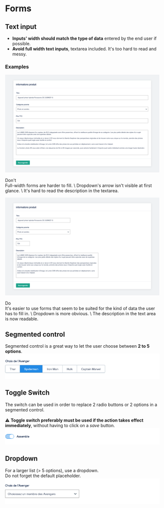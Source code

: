 # Forms

## Text input

- __Inputs' width should match the type of data__ entered by the end user if possible.
- __Avoid full width text inputs__, textarea included. It's too hard to read and messy.

### Examples

![Incorrect input width](../public/img/input_wrong.png)
<div class="not-ok">Don't</div>
Full-width forms are harder to fill. \
Dropdown's arrow isn't visible at first glance. \
It's hard to read the description in the textarea.

<br>

![Correct input width](../public/img/input_ok.png)
<div class="ok">Do</div>
It's easier to use forms that seem to be suited for the kind of data the user has to fill in. \
Dropdown is more obvious. \
The description in the text area is now readable.

## Segmented control

Segmented control is a great way to let the user choose between __2 to 5 options__.
![Segmented control](../public/img/input_segmented.png)

## Toggle Switch

The switch can be used in order to replace 2 radio buttons or 2 options in a segmented control. \
\
⚠ __Toggle switch preferably must be used if the action takes effect immediately__, without having to click on a *save* button.
![Toggle switch](../public/img/input_switch.png)

## Dropdown

For a larger list (> 5 options), use a dropdown. \
Do not forget the default placeholder.
![Segmented control](../public/img/input_dropdown.png)
